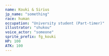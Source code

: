 ```yaml
---
name: Kouki & Sirius
jp_name: "something"
race: human
occupation: "University student (Part-timer)"
illustrator: "shukou"
voice_actor: "someone"
sprite_prefix: fg_kouki
HP: 100
ATK: 100
---
```


